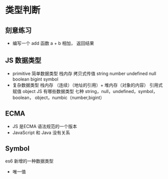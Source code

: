 # 类型判断
## 刻意练习
- 编写一个 add 函数 a + b 相加， 返回结果

## JS 数据类型
- primitive 简单数据类型 栈内存
    拷贝式传值
string number undefined null boolean bigint symbol
- 复杂数据类型 栈内存 （连续）（地址的引用）+ 堆内存（对象的内容）
    引用式赋值
object
JS 有哪些数据类型
七种
string，null，undefined，symbol，boolean， object，numbic（number,bigint）

## ECMA
- JS 是ECMA 语法规范的一个版本
- JavaScript 和 Java 没有关系

## Symbol
es6 新增的一种数据类型
- 唯一值